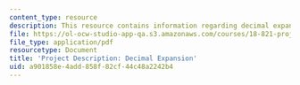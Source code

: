 ```yaml
---
content_type: resource
description: This resource contains information regarding decimal expansion.
file: https://ol-ocw-studio-app-qa.s3.amazonaws.com/courses/18-821-project-laboratory-in-mathematics-spring-2013/a901858e4add858f82cf44c48a2242b4_MIT18_821S13_pjct_dec_ex.pdf
file_type: application/pdf
resourcetype: Document
title: 'Project Description: Decimal Expansion'
uid: a901858e-4add-858f-82cf-44c48a2242b4
---
```

